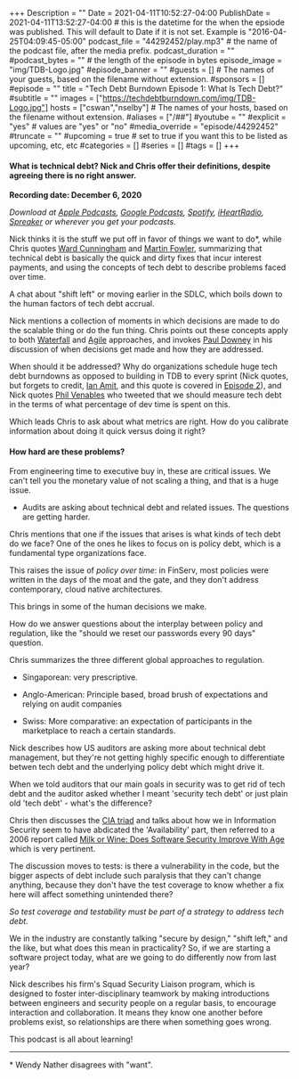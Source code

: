 +++
Description = ""
Date = 2021-04-11T10:52:27-04:00
PublishDate = 2021-04-11T13:52:27-04:00 # this is the datetime for the when the epsiode was published. This will default to Date if it is not set. Example is "2016-04-25T04:09:45-05:00"
podcast_file = "44292452/play.mp3" # the name of the podcast file, after the media prefix.
podcast_duration = ""
#podcast_bytes = "" # the length of the episode in bytes
episode_image = "img/TDB-Logo.jpg"
#episode_banner = ""
#guests = [] # The names of your guests, based on the filename without extension.
#sponsors = []
#episode = ""
title = "Tech Debt Burndown Episode 1: What Is Tech Debt?"
#subtitle = ""
images = ["https://techdebtburndown.com/img/TDB-Logo.jpg"]
hosts = ["cswan","nselby"] # The names of your hosts, based on the filename without extension.
#aliases = ["/##"]
#youtube = ""
#explicit = "yes" # values are "yes" or "no"
#media_override = "episode/44292452"
#truncate = ""
#upcoming = true # set to true if you want this to be listed as upcoming, etc, etc
#categories = []
#series = []
#tags = []
+++

#### What is technical debt? Nick and Chris offer their definitions, despite agreeing there is no right answer. #### 

**Recording date: December 6, 2020**

*Download at [Apple Podcasts](https://podcastsconnect.apple.com/my-podcasts/the-tech-debt-burndown-podcast/1562710899), [Google Podcasts](https://podcasts.google.com/feed/aHR0cHM6Ly93d3cuc3ByZWFrZXIuY29tL3Nob3cvNDg3MzE4MC9lcGlzb2Rlcy9mZWVk), [Spotify](https://open.spotify.com/show/0t15PUgvQYNWQ6LYXJ8zkz), [iHeartRadio](https://iheart.com/podcast/81137852), [Spreaker](https://www.spreaker.com/show/the-tech-debt-burndown-podcast) or wherever you get your podcasts.*

Nick thinks it is the stuff we put off in favor of things we want to do\*, while Chris quotes [Ward Cunningham](https://en.wikipedia.org/wiki/Ward_Cunningham) and [Martin Fowler](https://martinfowler.com), summarizing that technical debt is  basically the quick and dirty fixes that incur interest payments, and using the concepts of tech debt to describe problems faced over time. 

A chat about "shift left" or moving earlier in the SDLC, which boils down to the human factors of tech debt accrual. 

Nick mentions a collection of moments in which decisions are made to do the scalable thing or do the fun thing. Chris points out these concepts apply to both [Waterfall](https://en.wikipedia.org/wiki/Waterfall_model "The waterfall model is a breakdown of project activities into linear sequential phases, where each phase depends on the deliverables of the previous one and corresponds to a specialisation of tasks- Wikipedia") and [Agile](https://en.wikipedia.org/wiki/Agile_software_development "Agile practices involve discovering requirements and developing solutions through the collaborative effort of self-organizing and cross-functional teams and their customers/end users - Wikipedia") approaches, and invokes [Paul Downey](https://twitter.com/psd) in his discussion of when decisions get made and how they are addressed.

When should it be addressed? Why do organizations schedule huge tech debt burndowns as opposed to building in TDB to every sprint (Nick quotes, but forgets to credit, [Ian Amit](https://techdebtburndown.com/guest/iamit/), and this quote is covered in [Episode 2](https://techdebtburndown.com/episode2/)), and Nick quotes [Phil Venables](https://www.philvenables.com/about) who tweeted that we should measure tech debt in the terms of what percentage of dev time is spent on this. 

Which leads Chris to ask about what metrics are right. How do you calibrate information about doing it quick versus doing it right? 

#### How hard are these problems? #### 

From engineering time to executive buy in, these are critical issues. We can't tell you the monetary value of not scaling a thing, and that is a huge issue. 

- Audits are asking about technical debt and related issues. The questions are getting harder. 

Chris mentions that one if the issues that arises is what kinds of tech debt do we face? One of the ones he likes to focus on is policy debt, which is a fundamental type organizations face. 

This raises the issue of *policy over time*: in FinServ, most policies were written in the days of the moat and the gate, and they don't address contemporary, cloud native architectures. 

This brings in some of the human decisions we make. 

How do we answer questions about the interplay between policy and regulation, like the "should we reset our passwords every 90 days" question. 

Chris summarizes the three different global approaches to regulation. 

- Singaporean: very prescriptive. 

- Anglo-American: Principle based, broad brush of expectations and relying on audit companies

- Swiss: More comparative: an expectation of participants in the marketplace to reach a certain standards.

Nick describes how US auditors are asking more about technical debt management, but they're not getting highly specific enough to differentiate betwen tech debt and the underlying policy debt which might drive it.

When we told auditors that our main goals in security was to get rid of tech debt and the auditor asked whether I meant 'security tech debt' or just plain old 'tech debt' - what's the difference?

Chris then discusses the [CIA triad](https://en.wikipedia.org/wiki/Information_security "Information security's primary focus is the balanced protection of the confidentiality, integrity, and availability of data (also known as the CIA triad) while maintaining a focus on efficient policy implementation, all without hampering organization productivity. - Wikipedia") and talks about how we in Information Security seem to have abdicated the 'Availability' part, then referred to a 2006 report called [Milk or Wine: Does Software Security Improve With Age](https://www.usenix.org/conference/15th-usenix-security-symposium/milk-or-wine-does-software-security-improve-age) which is very pertinent. 

The discussion moves to tests: is there a vulnerability in the code, but the bigger aspects of debt include such paralysis that they can't change anything, because they don't have the test coverage to know whether a fix here will affect something unintended there? 

*So test coverage and testability must be part of a strategy to address tech debt.* 

We in the industry are constantly talking "secure by design," "shift left," and the like, but what does this mean in practicality? So, if we are starting a software project today, what are we going to do differently now from last year?

Nick describes his firm's Squad Security Liaison program, which is designed to foster inter-disciplinary teamwork by making introductions between engineers and security people on a regular basis, to encourage interaction and collaboration. It means they know one another before problems exist, so relationships are there when something goes wrong. 


This podcast is all about learning! 

------------
\* Wendy Nather disagrees with "want".